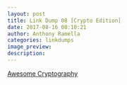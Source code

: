 ```yaml
---
layout: post
title: Link Dump 08 [Crypto Edition]
date: 2017-08-16 00:10:21
author: Anthony Ramella
categories: linkdumps
image_preview:
description: 
---
```


[Awesome Cryptography](https://github.com/sobolevn/awesome-cryptography)

